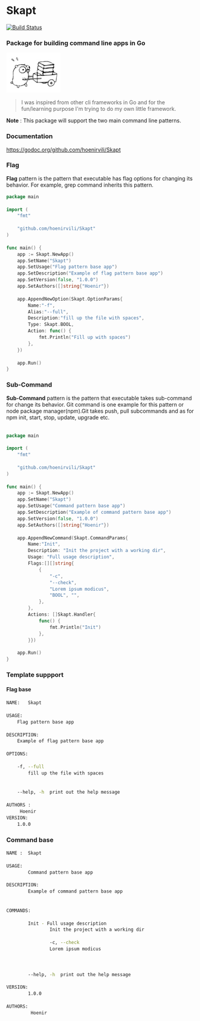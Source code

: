 # Skapt                                                                                                                                                                                                                                     
[![Build Status](https://travis-ci.org/hoenirvili/Skapt.svg)](https://travis-ci.org/hoenirvili/Skapt)

### Package for building command line apps in Go

![experimental](doc/ref.png)

> I was inspired from other cli frameworks in Go and for the fun/learning purpose I'm trying to do my own little framework.

**Note** : This package will support the two main command line patterns.


### Documentation 
https://godoc.org/github.com/hoenirvili/Skapt

### Flag
**Flag** pattern is the pattern that executable has flag options for changing its behavior. For example, grep command inherits this pattern.


```go
package main

import (
	"fmt"

	"github.com/hoenirvili/Skapt"
)

func main() {
	app := Skapt.NewApp()
	app.SetName("Skapt")
	app.SetUsage("Flag pattern base app")
	app.SetDescription("Example of flag pattern base app")
	app.SetVersion(false, "1.0.0")
	app.SetAuthors([]string{"Hoenir"})

	app.AppendNewOption(Skapt.OptionParams{
		Name:"-f", 
		Alias:"--full", 
		Description:"fill up the file with spaces", 
		Type: Skapt.BOOL, 
		Action: func() {
			fmt.Println("Fill up with spaces")
		},
	})

	app.Run()
}
```

### Sub-Command
**Sub-Command** pattern is the pattern that executable takes sub-command for change its behavior. Git command is one example for this pattern or node package manager(npm).Git takes push, pull subcommands and as for npm init, start, stop, update, upgrade etc.

```go

package main

import (
	"fmt"

	"github.com/hoenirvili/Skapt"
)

func main() {
	app := Skapt.NewApp()
	app.SetName("Skapt")
	app.SetUsage("Command pattern base app")
	app.SetDescription("Example of command pattern base app")
	app.SetVersion(false, "1.0.0")
	app.SetAuthors([]string{"Hoenir"})

	app.AppendNewCommand(Skapt.CommandParams{
		Name:"Init", 
		Description: "Init the project with a working dir", 
		Usage: "Full usage description",
		Flags:[][]string{
			{
				"-c",
				"--check",
				"Lorem ipsum modicus",
				"BOOL", "",
			},
		},
		Actions: []Skapt.Handler{
			func() {
				fmt.Println("Init")
			},
		}})

	app.Run()
}

```

### Template suppport

#### Flag base

```bash
NAME:	Skapt

USAGE:
	Flag pattern base app

DESCRIPTION:
	Example of flag pattern base app

OPTIONS:

	-f, --full
		fill up the file with spaces


	--help, -h  print out the help message

AUTHORS :
	 Hoenir 
VERSION:
	1.0.0

```

###  Command base

```bash
NAME :  Skapt

USAGE:
        Command pattern base app

DESCRIPTION:
        Example of command pattern base app


COMMANDS:

        Init - Full usage description
                Init the project with a working dir

                -c, --check
                Lorem ipsum modicus



        --help, -h  print out the help message

VERSION:
        1.0.0

AUTHORS:
         Hoenir 
```
